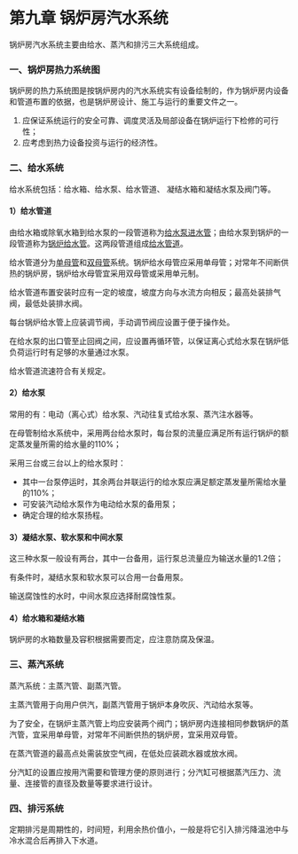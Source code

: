 # 第九章 锅炉房汽水系统

锅炉房汽水系统主要由给水、蒸汽和排污三大系统组成。

### 一、锅炉房热力系统图

锅炉房的热力系统图是按锅炉房内的汽水系统实有设备绘制的，作为锅炉房内设备和管道布置的依据，也是锅炉房设计、施工与运行的重要文件之一。

1. 应保证系统运行的安全可靠、调度灵活及局部设备在锅炉运行下检修的可行性；
2. 应考虑到热力设备投资与运行的经济性。

### 二、给水系统

给水系统包括：给水箱、给水泵、给水管道、
凝结水箱和凝结水泵及阀门等。

#### 1）给水管道

由给水箱或除氧水箱到给水泵的一段管道称为<u>给水泵进水管</u>；由给水泵到锅炉的一段管道称为<u>锅炉给水管</u>。这两段管道组成<u>给水管道</u>。

给水管道分为<u>单母管</u>和<u>双母管</u>系统。锅炉给水母管应采用单母管；对常年不间断供热的锅炉房，锅炉给水母管宜采用双母管或采用单元制。

给水管道布置安装时应有一定的坡度，坡度方向与水流方向相反；最高处装排气阀，最低处装排水阀。

每台锅炉给水管上应装调节阀，手动调节阀应设置于便于操作处。

在给水泵的出口管至止回阀之间，应设置再循环管，以保证离心式给水泵在锅炉低负荷运行时有足够的水量通过水泵。

给水管道流速符合有关规定。

#### 2）给水泵

常用的有：电动（离心式）给水泵、汽动往复式给水泵、蒸汽注水器等。

在母管制给水系统中，采用两台给水泵时，每台泵的流量应满足所有运行锅炉的额定蒸发量所需的给水量的110%；

采用三台或三台以上的给水泵时：

* 其中一台泵停运时，其余两台并联运行的给水泵应满足额定蒸发量所需给水量的110%；
* 可安装汽动给水泵作为电动给水泵的备用泵；
* 确定合理的给水泵扬程。

#### 3）凝结水泵、软水泵和中间水泵

这三种水泵一般设有两台，其中一台备用，运行泵总流量应为输送水量的1.2倍；

有条件时，凝结水泵和软水泵可以合用一台备用泵。

输送腐蚀性的水时，中间水泵应选择耐腐蚀性泵。

#### 4）给水箱和凝结水箱

锅炉房的水箱数量及容积根据需要而定，应注意防腐及保温。

### 三、蒸汽系统

蒸汽系统：主蒸汽管、副蒸汽管。

主蒸汽管用于向用户供汽，副蒸汽管用于锅炉本身吹灰、汽动给水泵等。

为了安全，在锅炉主蒸汽管上均应安装两个阀门；锅炉房内连接相同参数锅炉的蒸汽管，宜采用单母管，对常年不间断供热的锅炉房，宜采用双母管。

在蒸汽管道的最高点处需装放空气阀，在低处应装疏水器或放水阀。

分汽缸的设置应按用汽需要和管理方便的原则进行；分汽缸可根据蒸汽压力、流量、连接管的直径及数量等要求进行设计。

### 四、排污系统

定期排污是周期性的，时间短，利用余热价值小，一般是将它引入排污降温池中与冷水混合后再排入下水道。